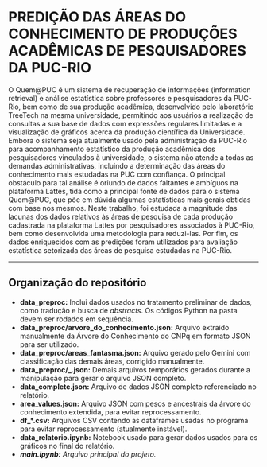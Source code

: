# PREDIÇÃO DAS ÁREAS DO CONHECIMENTO DE PRODUÇÕES ACADÊMICAS DE PESQUISADORES DA PUC-RIO

O Quem@PUC é um sistema de recuperação de informações (information retrieval)  e análise estatística sobre professores e pesquisadores da PUC-Rio, bem como de sua produção acadêmica, desenvolvido pelo laboratório TreeTech na mesma universidade, permitindo aos usuários a realização de consultas a sua base de dados com expressões regulares limitadas e a visualização de gráficos acerca da produção científica da Universidade. Embora o sistema seja atualmente usado pela administração da PUC-Rio para acompanhamento estatístico da produção acadêmica dos pesquisadores vinculados à universidade, o sistema não atende a todas as demandas administrativas, incluindo a determinação das áreas do conhecimento mais estudadas na PUC com confiança.
O principal obstáculo para tal análise é oriundo de dados faltantes e ambíguos na plataforma Lattes, tida como a principal fonte de dados para o sistema Quem@PUC, que põe em dúvida algumas estatísticas mais gerais obtidas com base nos mesmos.
Neste trabalho, foi estudada a magnitude das lacunas dos dados relativos às áreas de pesquisa de cada produção cadastrada na plataforma Lattes por pesquisadores associados à PUC-Rio, bem como desenvolvida uma metodologia para reduzi-las. Por fim, os dados enriquecidos com as predições foram utilizados para avaliação estatística setorizada das áreas de pesquisa estudadas na PUC-Rio.

---
## Organização do repositório
- **data_preproc:** Inclui dados usados no tratamento preliminar de dados, como tradução e busca de _abstracts_. Os códigos Python na pasta devem ser rodados em sequência.
- **data_preproc/arvore_do_conhecimento.json:** Arquivo extraído manualmente da Árvore do Conhecimento do CNPq em formato JSON para ser utilizado.
- **data_preproc/areas_fantasma.json:** Arquivo gerado pelo Gemini com classificação das demais áreas, corrigido manualmente.
- **data_preproc/_.json:** Demais arquivos temporários gerados durante a manipulação para gerar o arquivo JSON completo.
- **data_complete.json:** Arquivo de dados JSON completo referenciado no relatório.
- **area_values.json:** Arquivo JSON com pesos e ancestrais da árvore do conhecimento extendida, para evitar reprocessamento.
- **df_*.csv:** Arquivos CSV contendo as dataframes usadas no programa para evitar reprocessamento (atualmente instável).
- **data_relatorio.ipynb:** Notebook usado para gerar dados usados para os gráficos no final do relatório.
- _**main.ipynb:** Arquivo principal do projeto._
